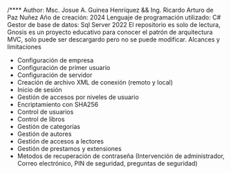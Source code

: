 /**** Author: Msc. Josue A. Guinea Henríquez && Ing. Ricardo Arturo de Paz Nuñez
Año de creación: 2024
Lenguaje de programación utilizado: C#
Gestor de base de datos: Sql Server 2022
El repositorio es solo de lectura, Gnosis es un proyecto educativo para conocer el patrón de arquitectura MVC, solo puede ser descargardo pero no se puede modificar.
Alcances y limitaciones
- Configuración de empresa
- Configuración de primer usuario
- Configuración de servidor
- Creación de archivo XML de conexión (remoto y local)
- Inicio de sesión
- Gestión de accesos por niveles de usuario
- Encriptamiento con SHA256
- Control de usuarios
- Control de libros
- Gestión de categorías
- Gestión de autores
- Gestión de accesos a lectores
- Gestión de prestamos y extensiones
- Metodos de recuperación de contraseña (Intervención de administrador, Correo electrónico, PIN de seguridad, preguntas de seguridad)
